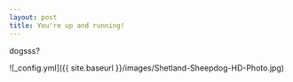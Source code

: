 ```yaml
---
layout: post
title: You're up and running!
---
```


dogsss?

![_config.yml]({{ site.baseurl }}/images/Shetland-Sheepdog-HD-Photo.jpg)

